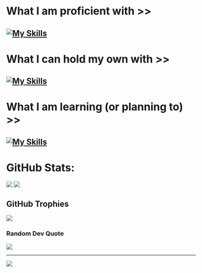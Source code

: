 

# What I am proficient with >>
[![My Skills](https://skillicons.dev/icons?i=html,css,py,git,github,bootstrap,discord,bots,sqlite,vscode&perline=5)](https://skillicons.dev)
--
# What I can hold my own with >>
[![My Skills](https://skillicons.dev/icons?i=js,jquery,unity,django,ai,arduino,java,cs,bash,linux&perline=5)](https://skillicons.dev)
--
# What I am learning (or planning to) >>
[![My Skills](https://skillicons.dev/icons?i=photoshop,unity,js,vue,java,cpp,cs,kotlin,django,&perline=5)](https://skillicons.dev)
---

# GitHub Stats:

![](https://github-readme-streak-stats.herokuapp.com/?user=maverik-io&theme=monokai&hide_border=true) ![](https://github-readme-stats.vercel.app/api/top-langs/?username=maverik-io&theme=monokai&hide_border=true&include_all_commits=true&count_private=true&layout=compact)

## GitHub Trophies
![](https://github-profile-trophy.vercel.app/?username=maverik-io&theme=monokai&no-frame=true&no-bg=false&margin-w=5)

### Random Dev Quote
![](https://quotes-github-readme.vercel.app/api?type=horizontal&theme=monokai)

---
![](https://www.codewars.com/users/maverik-io/badges/large)
